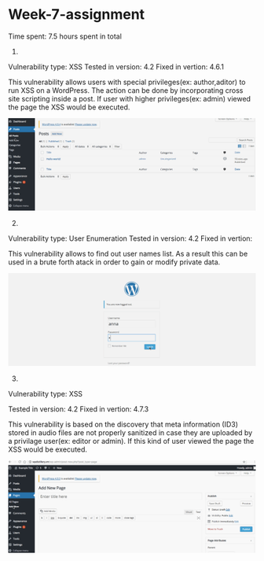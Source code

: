 # Week-7-assignment
Time spent: 7.5 hours spent in total


1.
Vulnerability type: XSS 
Tested in version: 4.2
Fixed in vertion: 4.6.1

This vulnerability allows users with special privileges(ex: author,aditor) to run XSS on a WordPress. The action can be done by incorporating cross site scripting inside a post. If user with higher privileges(ex: admin) viewed the page the XSS would be executed.

<img src='exploit1.gif' title='exploit1' width='' alt='' />


2.
Vulnerability type: User Enumeration 
Tested in version: 4.2
Fixed in vertion: 

This vulnerability allows to find out user names list. As a result this can be used in a brute forth atack in order to gain or modify private data.

<img src='exploit2.gif' title='exploit2' width='' alt='' />

3.
Vulnerability type: XSS

Tested in version: 4.2
Fixed in vertion: 4.7.3

This vulnerability is based on the discovery that meta information (ID3) stored in audio files are
not properly sanitized in case they are uploaded by a privilage user(ex: editor or admin). If this kind of user viewed the page the XSS would be executed.


<img src='exploit3.gif' title='exploit3' width='' alt='' />

